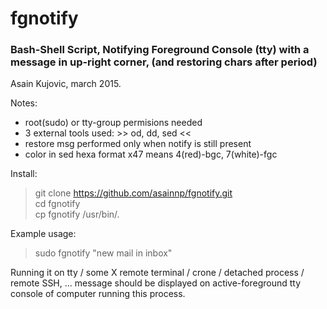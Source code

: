 # fgnotify 
### Bash-Shell Script, Notifying Foreground Console (tty) with a message in up-right corner, (and restoring chars after period)
Asain Kujovic, march 2015.

Notes: 
- root(sudo) or tty-group permisions needed
- 3 external tools used:  >> od, dd, sed <<
- restore msg performed only when notify is still present
- color in sed hexa format x47 means 4(red)-bgc, 7(white)-fgc

Install:
> git clone https://github.com/asainnp/fgnotify.git  
> cd fgnotify  
> cp fgnotify /usr/bin/.  

Example usage:
> sudo fgnotify "new mail in inbox"

Running it on tty / some X remote terminal / crone / detached process / remote SSH, ... message should be displayed on active-foreground tty console of computer running this process.
